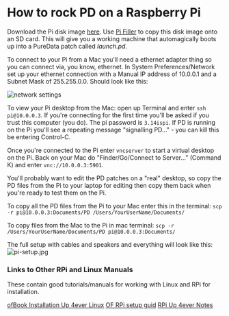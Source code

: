 # How to rock PD on a Raspberry Pi

Download the Pi disk image [here](https://drive.google.com/file/d/0B5KAwRis5WlVSWwzNk1mYVY2UFk/view?usp=sharing).  Use [Pi Filler](http://ivanx.com/raspberrypi/) to copy this disk image onto an SD card.  This will give you a working machine that automagically boots up into a PureData patch called *launch.pd*.

To connect to your Pi from a Mac you'll need a ethernet adapter thing so you can connect via, you know, ethernet.  In System Preferences/Network set up your ethernet connection with a Manual IP address of 10.0.0.1 and a Subnet Mask of 255.255.0.0.  Should look like this:

![network settings](images/network.png)

To view your Pi desktop from the Mac: open up Terminal and enter ```ssh pi@10.0.0.3```.  If you're connecting for the first time you'll be asked if you trust this computer (you do).  The pi password is ```3.14ispi```.  If PD is running on the Pi you'll see a repeating message "signalling PD..." - you can kill this be entering Control-C.

Once you're connected to the Pi enter ```vncserver``` to start a virtual desktop on the Pi.  Back on your Mac do "Finder/Go/Connect to Server..." (Command K) and enter ```vnc://10.0.0.3:5901```.

You'll probably want to edit the PD patches on a "real" desktop, so copy the PD files from the Pi to your laptop for editing then copy them back when you're ready to test them on the Pi.

To copy all the PD files from the Pi to your Mac enter this in the terminal: ```scp -r pi@10.0.0.3:Documents/PD /Users/YourUserName/Documents/```

To copy files from the Mac to the Pi in mac terminal: ```scp -r /Users/YourUserName/Documents/PD pi@10.0.0.3:Documents/```

The full setup with cables and speakers and everything will look like this: ![pi-setup.jpg](images/pi-setup.jpg)


### Links to Other RPi and Linux Manuals 

These contain good tutorials/manuals for working with Linux and RPi for installation. 

[ofBook Installation Up 4ever Linux](http://openframeworks.cc/ofBook/chapters/installation_up_4evr_linux.html)
[OF RPi setup guid](https://sfpc.hackpad.com/OF-RPi-Setup-Manual-D9EgUtoGFWQ)
[RPi Up 4ever Notes](https://sfpc.hackpad.com/rPi-run-4-ever-qFgafqYPM54)
